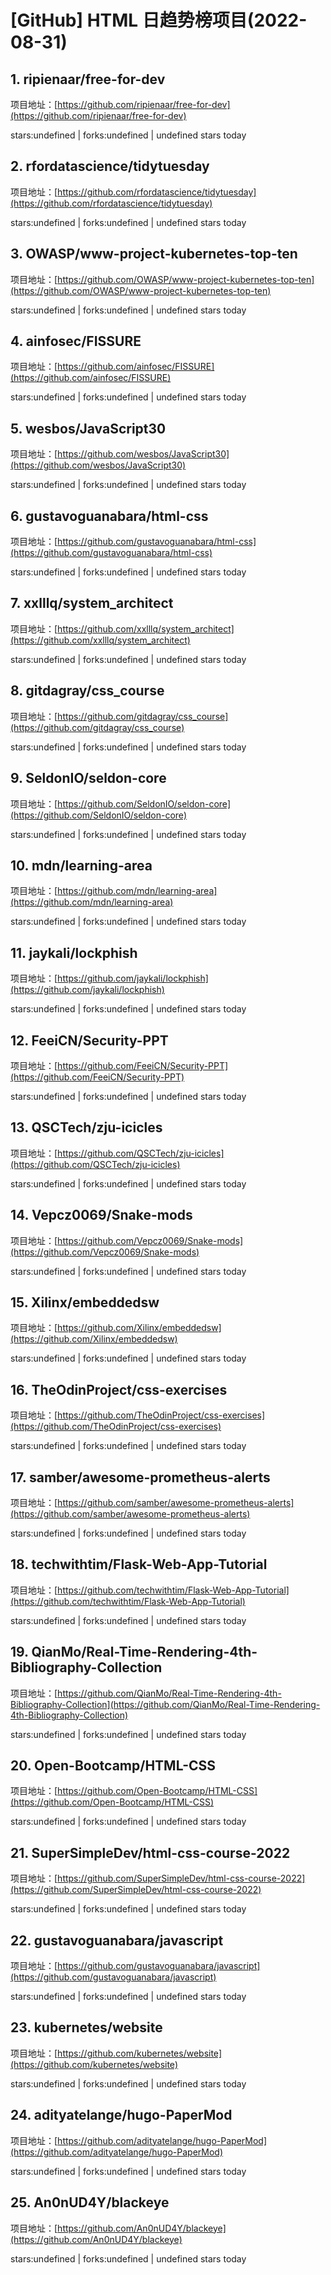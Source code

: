 # [GitHub] HTML 日趋势榜项目(2022-08-31)

## 1. ripienaar/free-for-dev 

项目地址：[https://github.com/ripienaar/free-for-dev](https://github.com/ripienaar/free-for-dev)

stars:undefined | forks:undefined | undefined stars today 



## 2. rfordatascience/tidytuesday 

项目地址：[https://github.com/rfordatascience/tidytuesday](https://github.com/rfordatascience/tidytuesday)

stars:undefined | forks:undefined | undefined stars today 



## 3. OWASP/www-project-kubernetes-top-ten 

项目地址：[https://github.com/OWASP/www-project-kubernetes-top-ten](https://github.com/OWASP/www-project-kubernetes-top-ten)

stars:undefined | forks:undefined | undefined stars today 



## 4. ainfosec/FISSURE 

项目地址：[https://github.com/ainfosec/FISSURE](https://github.com/ainfosec/FISSURE)

stars:undefined | forks:undefined | undefined stars today 



## 5. wesbos/JavaScript30 

项目地址：[https://github.com/wesbos/JavaScript30](https://github.com/wesbos/JavaScript30)

stars:undefined | forks:undefined | undefined stars today 



## 6. gustavoguanabara/html-css 

项目地址：[https://github.com/gustavoguanabara/html-css](https://github.com/gustavoguanabara/html-css)

stars:undefined | forks:undefined | undefined stars today 



## 7. xxlllq/system_architect 

项目地址：[https://github.com/xxlllq/system_architect](https://github.com/xxlllq/system_architect)

stars:undefined | forks:undefined | undefined stars today 



## 8. gitdagray/css_course 

项目地址：[https://github.com/gitdagray/css_course](https://github.com/gitdagray/css_course)

stars:undefined | forks:undefined | undefined stars today 



## 9. SeldonIO/seldon-core 

项目地址：[https://github.com/SeldonIO/seldon-core](https://github.com/SeldonIO/seldon-core)

stars:undefined | forks:undefined | undefined stars today 



## 10. mdn/learning-area 

项目地址：[https://github.com/mdn/learning-area](https://github.com/mdn/learning-area)

stars:undefined | forks:undefined | undefined stars today 



## 11. jaykali/lockphish 

项目地址：[https://github.com/jaykali/lockphish](https://github.com/jaykali/lockphish)

stars:undefined | forks:undefined | undefined stars today 



## 12. FeeiCN/Security-PPT 

项目地址：[https://github.com/FeeiCN/Security-PPT](https://github.com/FeeiCN/Security-PPT)

stars:undefined | forks:undefined | undefined stars today 



## 13. QSCTech/zju-icicles 

项目地址：[https://github.com/QSCTech/zju-icicles](https://github.com/QSCTech/zju-icicles)

stars:undefined | forks:undefined | undefined stars today 



## 14. Vepcz0069/Snake-mods 

项目地址：[https://github.com/Vepcz0069/Snake-mods](https://github.com/Vepcz0069/Snake-mods)

stars:undefined | forks:undefined | undefined stars today 



## 15. Xilinx/embeddedsw 

项目地址：[https://github.com/Xilinx/embeddedsw](https://github.com/Xilinx/embeddedsw)

stars:undefined | forks:undefined | undefined stars today 



## 16. TheOdinProject/css-exercises 

项目地址：[https://github.com/TheOdinProject/css-exercises](https://github.com/TheOdinProject/css-exercises)

stars:undefined | forks:undefined | undefined stars today 



## 17. samber/awesome-prometheus-alerts 

项目地址：[https://github.com/samber/awesome-prometheus-alerts](https://github.com/samber/awesome-prometheus-alerts)

stars:undefined | forks:undefined | undefined stars today 



## 18. techwithtim/Flask-Web-App-Tutorial 

项目地址：[https://github.com/techwithtim/Flask-Web-App-Tutorial](https://github.com/techwithtim/Flask-Web-App-Tutorial)

stars:undefined | forks:undefined | undefined stars today 



## 19. QianMo/Real-Time-Rendering-4th-Bibliography-Collection 

项目地址：[https://github.com/QianMo/Real-Time-Rendering-4th-Bibliography-Collection](https://github.com/QianMo/Real-Time-Rendering-4th-Bibliography-Collection)

stars:undefined | forks:undefined | undefined stars today 



## 20. Open-Bootcamp/HTML-CSS 

项目地址：[https://github.com/Open-Bootcamp/HTML-CSS](https://github.com/Open-Bootcamp/HTML-CSS)

stars:undefined | forks:undefined | undefined stars today 



## 21. SuperSimpleDev/html-css-course-2022 

项目地址：[https://github.com/SuperSimpleDev/html-css-course-2022](https://github.com/SuperSimpleDev/html-css-course-2022)

stars:undefined | forks:undefined | undefined stars today 



## 22. gustavoguanabara/javascript 

项目地址：[https://github.com/gustavoguanabara/javascript](https://github.com/gustavoguanabara/javascript)

stars:undefined | forks:undefined | undefined stars today 



## 23. kubernetes/website 

项目地址：[https://github.com/kubernetes/website](https://github.com/kubernetes/website)

stars:undefined | forks:undefined | undefined stars today 



## 24. adityatelange/hugo-PaperMod 

项目地址：[https://github.com/adityatelange/hugo-PaperMod](https://github.com/adityatelange/hugo-PaperMod)

stars:undefined | forks:undefined | undefined stars today 



## 25. An0nUD4Y/blackeye 

项目地址：[https://github.com/An0nUD4Y/blackeye](https://github.com/An0nUD4Y/blackeye)

stars:undefined | forks:undefined | undefined stars today 



